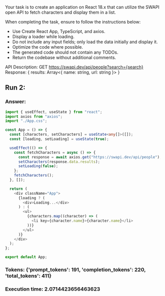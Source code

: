 Your task is to create an application on React 18.x that can utilize the SWAPI open API to fetch characters and display them in a list.

When completing the task, ensure to follow the instructions below:
- Use Create React App, TypeScript, and axios.
- Display a loader while loading.
- Do not include any input fields; only load the data initially and display it.
- Optimize the code where possible.
- The generated code should not contain any TODOs.
- Return the codebase without additional comments.

API Description:
GET https://swapi.dev/api/people?search={search}
Response:
{ results: Array<{ name: string, url: string }> }

## Run 2:
### Answer:
```typescript
import { useEffect, useState } from "react";
import axios from "axios";
import "./App.css";

const App = () => {
  const [characters, setCharacters] = useState<any[]>([]);
  const [loading, setLoading] = useState(true);

  useEffect(() => {
    const fetchCharacters = async () => {
      const response = await axios.get("https://swapi.dev/api/people");
      setCharacters(response.data.results);
      setLoading(false);
    };
    fetchCharacters();
  }, []);

  return (
    <div className="App">
      {loading ? (
        <div>Loading...</div>
      ) : (
        <ul>
          {characters.map((character) => (
            <li key={character.name}>{character.name}</li>
          ))}
        </ul>
      )}
    </div>
  );
};

export default App;
```
### Tokens: {'prompt_tokens': 191, 'completion_tokens': 220, 'total_tokens': 411}
### Execution time: 2.0714423656463623
